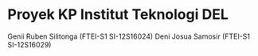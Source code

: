 # Proyek KP Institut Teknologi DEL

Genii Ruben Silitonga (FTEI-S1 SI-12S16024)
Deni Josua Samosir (FTEI-S1 SI-12S16029)
